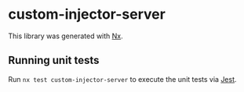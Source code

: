 # custom-injector-server

This library was generated with [Nx](https://nx.dev).

## Running unit tests

Run `nx test custom-injector-server` to execute the unit tests via [Jest](https://jestjs.io).
